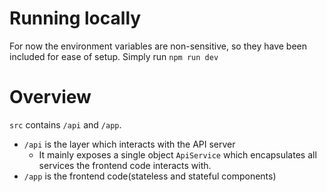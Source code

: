 # Running locally

For now the environment variables are non-sensitive, so they have been included for ease of setup.
Simply run `npm run dev`

# Overview

`src` contains `/api` and `/app`.

- `/api` is the layer which interacts with the API server
  - It mainly exposes a single object `ApiService` which encapsulates all services the frontend code interacts with.
- `/app` is the frontend code(stateless and stateful components)
